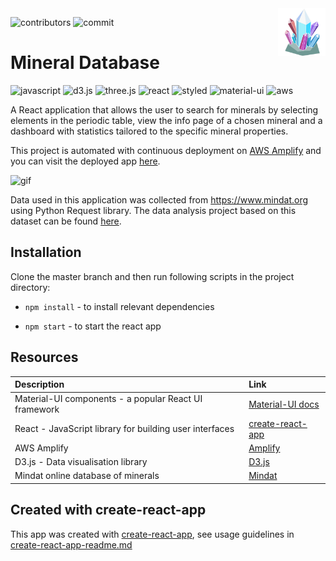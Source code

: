 <img align="right" width="15%" src="./public/readme.gif"/>

![contributors](https://img.shields.io/github/contributors/XandraV/crystallizer?color=gold)
![commit](https://img.shields.io/github/last-commit/XandraV/crystallizer?color=cyan)

# Mineral Database 

![javascript](https://img.shields.io/badge/-JavaScript-F7DF1E?style=flat-square&logo=javascript&logoColor=black)
![d3.js](https://img.shields.io/badge/-D3.js-F9A03C?style=flat-square&logo=d3.js&logoColor=black)
![three.js](https://img.shields.io/badge/-Three.js-9999FF?style=flat-square)
![react](https://img.shields.io/badge/-React-45b8d8?style=flat-square&logo=react&logoColor=white)
![styled](https://img.shields.io/badge/-Styled_Components-db7092?style=flat-square&logo=styled-components&logoColor=white)
![material-ui](https://img.shields.io/badge/-MaterialUI-0081CB?style=flat-square&logo=material-ui&logoColor=white)
![aws](https://img.shields.io/badge/-Amazon%20AWS-007ACC?style=flat-square&logo=Amazon%20Aws&logoColor=white)

A React application that allows the user to search for minerals by selecting elements in the periodic table, view the info page of a chosen mineral and a dashboard with statistics tailored to the specific mineral properties.

This project is automated with continuous deployment on [AWS Amplify](https://aws.amazon.com/amplify/) and you can visit the deployed app [here](https://master.d1qwrf5789l68x.amplifyapp.com/).

![gif](https://general-gif-bucket.s3.eu-west-2.amazonaws.com/mineral-database.gif)

Data used in this application was collected from https://www.mindat.org using Python Request library.
The data analysis project based on this dataset can be found [here](https://github.com/XandraV/python-data-visualisation).

## Installation

Clone the master branch and then run following scripts in the project directory:


* `npm install` - to install relevant dependencies

* `npm start` - to start the react app

## Resources

| Description | Link     |
| :------------- | :------------- |
| Material-UI components - a popular React UI framework       | [Material-UI docs](https://material-ui.com/getting-started/installation/) |
| React - JavaScript library for building user interfaces            | [create-react-app](https://github.com/facebook/create-react-app)          |
|AWS Amplify |  [Amplify](https://aws.amazon.com/amplify/)
| D3.js - Data visualisation library  | [D3.js](https://d3js.org/) |
| Mindat online database of minerals | [Mindat](https://www.mindat.org/)|

## Created with create-react-app

This app was created with [create-react-app](https://github.com/facebook/create-react-app), see usage guidelines in [create-react-app-readme.md](create-react-app-readme.md)

